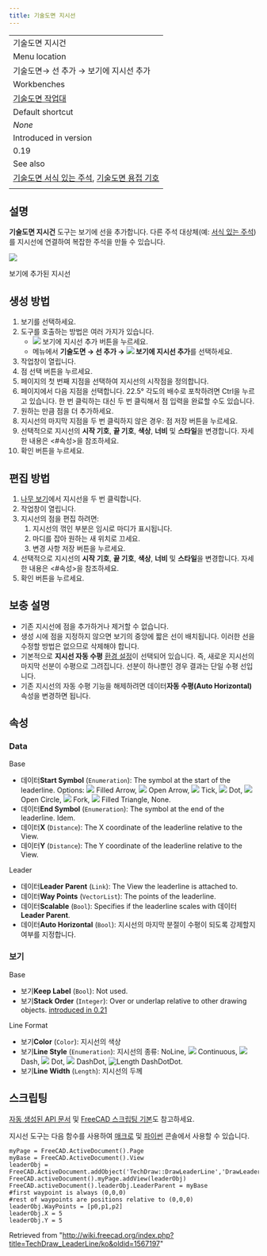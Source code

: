 ```yaml
---
title: 기술도면 지시선
---
```


|                                                                                                                                                                     |
| ------------------------------------------------------------------------------------------------------------------------------------------------------------------- |
| 기술도면 지시건                                                                                                                                                     |
| Menu location                                                                                                                                                       |
| 기술도면→ 선 추가 → 보기에 지시선 추가                                                                                                                              |
| Workbenches                                                                                                                                                         |
| [기술도면 작업대](/TechDraw_Workbench/ko "TechDraw Workbench/ko")                                                                                                   |
| Default shortcut                                                                                                                                                    |
| _None_                                                                                                                                                              |
| Introduced in version                                                                                                                                               |
| 0.19                                                                                                                                                                |
| See also                                                                                                                                                            |
| [기술도면 서식 있는 주석](/TechDraw_RichTextAnnotation/ko "TechDraw RichTextAnnotation/ko"), [기술도면 용접 기호](/TechDraw_WeldSymbol/ko "TechDraw WeldSymbol/ko") |
|                                                                                                                                                                     |

## 설명

**기술도면 지시건** 도구는 보기에 선을 추가합니다. 다른 주석 대상체(예: [서식 있는 주석](/TechDraw_RichTextAnnotation/ko "TechDraw RichTextAnnotation/ko"))를 지시선에 연결하여 복잡한 주석을 만들 수 있습니다.

![](/images/TechDraw_LeaderLine_sample.png)

보기에 추가된 지시선

## 생성 방법

1. 보기를 선택하세요.
2. 도구를 호출하는 방법은 여러 가지가 있습니다.
   - ![](/images/TechDraw_LeaderLine.svg) 보기에 지시선 추가 버튼을 누르세요.
   * 메뉴에서 **기술도면 → 선 추가 → ![](/images/TechDraw_LeaderLine.svg) 보기에 지시선 추가**를 선택하세요.
3. 작업창이 열립니다.
4. 점 선택 버튼을 누르세요.
5. 페이지의 첫 번째 지점을 선택하여 지시선의 시작점을 정의합니다.
6. 페이지에서 다음 지점을 선택합니다. 22.5° 각도의 배수로 포착하려면 Ctrl을 누르고 있습니다. 한 번 클릭하는 대신 두 번 클릭해서 점 입력을 완료할 수도 있습니다.
7. 원하는 만큼 점을 더 추가하세요.
8. 지시선의 마지막 지점을 두 번 클릭하지 않은 경우: 점 저장 버튼을 누르세요.
9. 선택적으로 지시선의 **시작 기호**, **끝 기호**, **색상**, **너비** 및 **스타일**을 변경합니다. 자세한 내용은 <#속성>을 참조하세요.
10. 확인 버튼을 누르세요.

## 편집 방법

1. [나무 보기](/Tree_view/ko "Tree view/ko")에서 지시선을 두 번 클릭합니다.
2. 작업창이 열립니다.
3. 지시선의 점을 편집 하려면:
   1. 지시선의 꺾인 부분은 임시로 마디가 표시됩니다.
   2. 마디를 잡아 원하는 새 위치로 끄세요.
   3. 변경 사항 저장 버튼을 누르세요.
4. 선택적으로 지시선의 **시작 기호**, **끝 기호**, **색상**, **너비** 및 **스타일**을 변경합니다. 자세한 내용은 <#속성>을 참조하세요.
5. 확인 버튼을 누르세요.

## 보충 설명

- 기존 지시선에 점을 추가하거나 제거할 수 없습니다.
- 생성 시에 점을 지정하지 않으면 보기의 중앙에 짧은 선이 배치됩니다. 이러한 선을 수정할 방법은 없으므로 삭제해야 합니다.
- 기본적으로 **지시선 자동 수평** [환경 설정](/TechDraw_Preferences/ko#주석 "TechDraw Preferences/ko")이 선택되어 있습니다. 즉, 새로운 지시선의 마지막 선분이 수평으로 그려집니다. 선분이 하나뿐인 경우 결과는 단일 수평 선입니다.
- 기존 지시선의 자동 수평 기능을 해제하려면 데이터**자동 수평(Auto Horizontal)** 속성을 변경하면 됩니다.

## 속성

### Data

Base

- 데이터**Start Symbol** (`Enumeration`): The symbol at the start of the leaderline. Options: ![](/images/Arrowfilled.svg) Filled Arrow, ![](/images/Arrowopen.svg) Open Arrow, ![](/images/Arrowtick.svg) Tick, ![](/images/Arrowdot.svg) Dot, ![](/images/Arrowopendot.svg) Open Circle, ![](/images/Arrowfork.svg) Fork, ![](/images/Arrowpyramid.svg) Filled Triangle, None.
- 데이터**End Symbol** (`Enumeration`): The symbol at the end of the leaderline. Idem.
- 데이터**X** (`Distance`): The X coordinate of the leaderline relative to the View.
- 데이터**Y** (`Distance`): The Y coordinate of the leaderline relative to the View.

Leader

- 데이터**Leader Parent** (`Link`): The View the leaderline is attached to.
- 데이터**Way Points** (`VectorList`): The points of the leaderline.
- 데이터**Scalable** (`Bool`): Specifies if the leaderline scales with 데이터**Leader Parent**.
- 데이터**Auto Horizontal** (`Bool`): 지시선의 마지막 분절이 수평이 되도록 강제할지 여부를 지정합니다.

### 보기

Base

- 보기**Keep Label** (`Bool`): Not used.
- 보기**Stack Order** (`Integer`): Over or underlap relative to other drawing objects. [introduced in 0.21](/Release_notes_0.21 "Release notes 0.21")

Line Format

- 보기**Color** (`Color`): 지시선의 색상
- 보기**Line Style** (`Enumeration`): 지시선의 종류: NoLine, ![](/images/Continuous-line.svg) Continuous, ![](/images/Dash-line.svg) Dash, ![](/images/Dot-line.svg) Dot, ![](/images/DashDot-line.svg) DashDot, ![Length](/images/DashDotDot-line.svg) DashDotDot.
- 보기**Line Width** (`Length`): 지시선의 두께

## 스크립팅

[자동 생성된 API 문서](https://freecad.github.io/SourceDoc/) 및 [FreeCAD 스크립팅 기본](/FreeCAD_Scripting_Basics/ko "FreeCAD Scripting Basics/ko")도 참고하세요.

지시선 도구는 다음 함수를 사용하여 [매크로](/Macros/ko "Macros/ko") 및 [파이썬](/Python/ko "Python/ko") 콘솔에서 사용할 수 있습니다.

```
myPage = FreeCAD.ActiveDocument().Page
myBase = FreeCAD.ActiveDocument().View
leaderObj = FreeCAD.ActiveDocument.addObject('TechDraw::DrawLeaderLine','DrawLeaderLine')
FreeCAD.activeDocument().myPage.addView(leaderObj)
FreeCAD.activeDocument().leaderObj.LeaderParent = myBase
#first waypoint is always (0,0,0)
#rest of waypoints are positions relative to (0,0,0)
leaderObj.WayPoints = [p0,p1,p2]
leaderObj.X = 5
leaderObj.Y = 5

```

Retrieved from "<http://wiki.freecad.org/index.php?title=TechDraw_LeaderLine/ko&oldid=1567197>"

